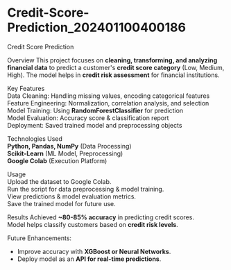 # Credit-Score-Prediction_202401100400186

Credit Score Prediction  

Overview
This project focuses on **cleaning, transforming, and analyzing financial data** to predict a customer's **credit score category** (Low, Medium, High). The model helps in **credit risk assessment** for financial institutions.  

Key Features  
 Data Cleaning: Handling missing values, encoding categorical features  
 Feature Engineering: Normalization, correlation analysis, and selection  
 Model Training: Using **RandomForestClassifier** for prediction  
 Model Evaluation: Accuracy score & classification report  
 Deployment: Saved trained model and preprocessing objects  

Technologies Used  
 **Python, Pandas, NumPy** (Data Processing)  
 **Scikit-Learn** (ML Model, Preprocessing)  
 **Google Colab** (Execution Platform)  

 Usage  
  Upload the dataset to Google Colab.  
   Run the script for data preprocessing & model training.  
  View predictions & model evaluation metrics.  
  Save the trained model for future use.  

Results 
 Achieved **~80-85% accuracy** in predicting credit scores.  
 Model helps classify customers based on **credit risk levels**.  

Future Enhancements:  
- Improve accuracy with **XGBoost or Neural Networks**.  
- Deploy model as an **API for real-time predictions**.
